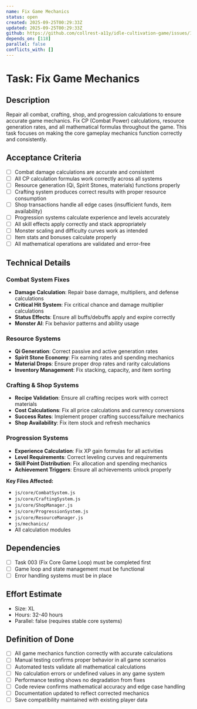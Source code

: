 ```yaml
---
name: Fix Game Mechanics
status: open
created: 2025-09-25T00:29:33Z
updated: 2025-09-25T00:29:33Z
github: https://github.com/collrest-a11y/idle-cultivation-game/issues/113
depends_on: [118]
parallel: false
conflicts_with: []
---
```


# Task: Fix Game Mechanics

## Description

Repair all combat, crafting, shop, and progression calculations to ensure accurate game mechanics. Fix CP (Combat Power) calculations, resource generation rates, and all mathematical formulas throughout the game. This task focuses on making the core gameplay mechanics function correctly and consistently.

## Acceptance Criteria

- [ ] Combat damage calculations are accurate and consistent
- [ ] All CP calculation formulas work correctly across all systems
- [ ] Resource generation (Qi, Spirit Stones, materials) functions properly
- [ ] Crafting system produces correct results with proper resource consumption
- [ ] Shop transactions handle all edge cases (insufficient funds, item availability)
- [ ] Progression systems calculate experience and levels accurately
- [ ] All skill effects apply correctly and stack appropriately
- [ ] Monster scaling and difficulty curves work as intended
- [ ] Item stats and bonuses calculate properly
- [ ] All mathematical operations are validated and error-free

## Technical Details

### Combat System Fixes
- **Damage Calculation**: Repair base damage, multipliers, and defense calculations
- **Critical Hit System**: Fix critical chance and damage multiplier calculations
- **Status Effects**: Ensure all buffs/debuffs apply and expire correctly
- **Monster AI**: Fix behavior patterns and ability usage

### Resource Systems
- **Qi Generation**: Correct passive and active generation rates
- **Spirit Stone Economy**: Fix earning rates and spending mechanics
- **Material Drops**: Ensure proper drop rates and rarity calculations
- **Inventory Management**: Fix stacking, capacity, and item sorting

### Crafting & Shop Systems
- **Recipe Validation**: Ensure all crafting recipes work with correct materials
- **Cost Calculations**: Fix all price calculations and currency conversions
- **Success Rates**: Implement proper crafting success/failure mechanics
- **Shop Availability**: Fix item stock and refresh mechanics

### Progression Systems
- **Experience Calculation**: Fix XP gain formulas for all activities
- **Level Requirements**: Correct leveling curves and requirements
- **Skill Point Distribution**: Fix allocation and spending mechanics
- **Achievement Triggers**: Ensure all achievements unlock properly

**Key Files Affected:**
- `js/core/CombatSystem.js`
- `js/core/CraftingSystem.js`
- `js/core/ShopManager.js`
- `js/core/ProgressionSystem.js`
- `js/core/ResourceManager.js`
- `js/mechanics/`
- All calculation modules

## Dependencies

- [ ] Task 003 (Fix Core Game Loop) must be completed first
- [ ] Game loop and state management must be functional
- [ ] Error handling systems must be in place

## Effort Estimate

- Size: XL
- Hours: 32-40 hours
- Parallel: false (requires stable core systems)

## Definition of Done

- [ ] All game mechanics function correctly with accurate calculations
- [ ] Manual testing confirms proper behavior in all game scenarios
- [ ] Automated tests validate all mathematical calculations
- [ ] No calculation errors or undefined values in any game system
- [ ] Performance testing shows no degradation from fixes
- [ ] Code review confirms mathematical accuracy and edge case handling
- [ ] Documentation updated to reflect corrected mechanics
- [ ] Save compatibility maintained with existing player data